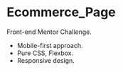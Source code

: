 # Ecommerce_Page
Front-end Mentor Challenge.

- Mobile-first approach.
- Pure CSS, Flexbox.
- Responsive design.
